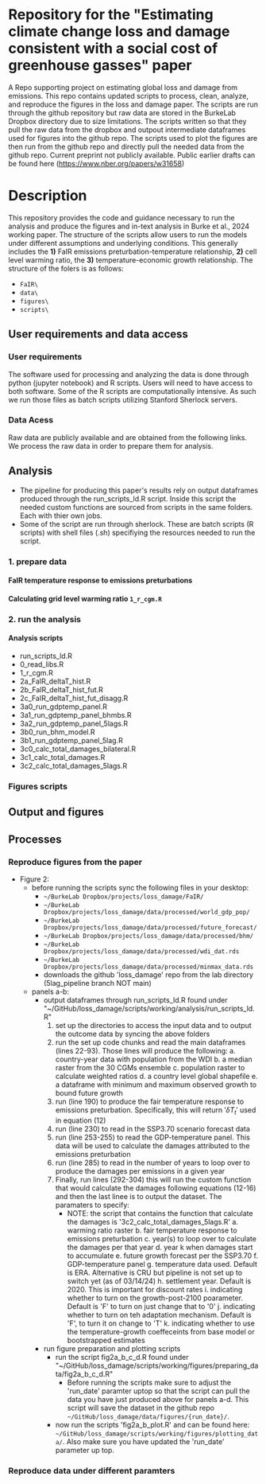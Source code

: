 # Repository for the "Estimating climate change loss and damage consistent with a social cost of greenhouse gasses" paper
A Repo supporting project on estimating global loss and damage from emissions. This repo contains updated scripts to process, clean, analyze, and reproduce the figures in the loss and damage paper. The scripts are run through the github repository but raw data are stored in the BurkeLab Dropbox directory due to size limitations. The scripts written so that they pull the raw data from the dropbox and outpout intermediate dataframes used for figures into the github repo. The scripts used to plot the figures are then run from the github repo and directly pull the needed data from the github repo. Current preprint not publicly available. Public earlier drafts can be found here (https://www.nber.org/papers/w31658)

# Description
This repository provides the code and guidance necessary to run the analysis and produce the figures and in-text analysis in Burke et al., 2024 working paper. The structure of the scripts allow users to run the models under different assumptions and underlying conditions. This generally includes the **1)** FaIR emissions preturbation-temperature relationship, **2)** cell level warming ratio, the **3)** temperature-economic growth relationship. The structure of the folers is as follows:

- `FaIR\`
- `data\`
- `figures\`
- `scripts\`

## User requirements and data access

### User requirements
The software used for processing and analyzing the data is done through python (jupyter notebook) and R scripts. Users will need to have access to both software. Some of the R scripts are computationally intensive. As such we run those files as batch scripts utilizing Stanford Sherlock servers. 

### Data Acess 
Raw data are publicly available and are obtained from the following links. We process the raw data in order to prepare them for analysis. 

## Analysis  
- The pipeline for producing this paper's results rely on output dataframes produced through the run_scripts_ld.R script. Inside this script the needed custom functions are sourced from scripts in the same folders. Each with thier own jobs.
- Some of the script are run through sherlock. These are batch scripts (R scripts) with shell files (.sh) specifiying the resources needed to run the script. 

### **1. prepare data**
#### FaIR temperature response to emissions preturbations 
#### Calculating grid level warming ratio `1_r_cgm.R`
### **2. run the analysis**

#### Analysis scripts 

- run_scripts_ld.R
- 0_read_libs.R
- 1_r_cgm.R
- 2a_FaIR_deltaT_hist.R
- 2b_FaIR_deltaT_hist_fut.R
- 2c_FaIR_deltaT_hist_fut_disagg.R
- 3a0_run_gdptemp_panel.R
- 3a1_run_gdptemp_panel_bhmbs.R
- 3a2_run_gdptemp_panel_5lags.R
- 3b0_run_bhm_model.R
- 3b1_run_gdptemp_panel_5lag.R
- 3c0_calc_total_damages_bilateral.R
- 3c1_calc_total_damages.R
- 3c2_calc_total_damages_5lags.R

### Figures scripts

## Output and figures 

## Processes 

### Reproduce figures from the paper 

- Figure 2:
    - before running the scripts sync the following files in your desktop:
        - `~/BurkeLab Dropbox/projects/loss_damage/FaIR/`
        - `~/BurkeLab Dropbox/projects/loss_damage/data/processed/world_gdp_pop/`
        - `~/BurkeLab Dropbox/projects/loss_damage/data/processed/future_forecast/`
        - `~/BurkeLab Dropbox/projects/loss_damage/data/processed/bhm/`
        - `~/BurkeLab Dropbox/projects/loss_damage/data/processed/wdi_dat.rds`
        - `~/BurkeLab Dropbox/projects/loss_damage/data/processed/minmax_data.rds`
        - downloads the github 'loss_damage' repo from the lab directory (5lag_pipeline branch NOT main)
    - panels a-b:
        - output dataframes through run_scripts_ld.R found under "~/GitHub/loss_damage/scripts/working/analysis/run_scripts_ld.R"
            1. set up the directories to access the input data and to output the outcome data by syncing the above folders
            2. run the set up code chunks and read the main dataframes (lines 22-93). Those lines will produce the following:
                a. country-year data with population from the WDI
                b. a median raster from the 30 CGMs ensemble
                c. population raster to calculate weighted ratios
                d. a country level global shapefile
                e. a dataframe with minimum and maximum observed growth to bound future growth                
            3. run (line 190) to produce the fair temperature response to emissions preturbation. Specifically, this will return $' \delta{T}_t '$ used in equation (12)
            4. run (line 230) to read in the SSP3.70 scenario forecast data
            5. run (line 253-255) to read the GDP-temperature panel. This data will be used to calculate the damages attributed to the emissions preturbation 
            6. run (line 285) to read in the number of years to loop over to produce the damages per emissions in a given year 
            7. Finally, run lines (292-304) this will run the custom function that would calculate the damages following equations (12-16) and then the last linee is to output the dataset. The paramaters to specify:
                - NOTE: the script that contains the function that calculate the damages is '3c2_calc_total_damages_5lags.R'
                a. warming ratio raster
                b. fair temperature response to emissions preturbation 
                c. year(s) to loop over to calculate the damages per that year 
                d. year k when damages start to accumulate 
                e. future growth forecast per the SSP3.70 
                f. GDP-temperature panel 
                g. temperature data used. Default is ERA. Alternative is CRU but pipeline is not set up to switch yet (as of 03/14/24)
                h. settlement year. Default is 2020. This is important for discount rates
                i. indicating whether to turn on the growth-post-2100 poarameter. Default is 'F' to turn on just change that to '0'
                j. indicating whether to turn on teh adaptation mechanism. Default is 'F', to turn it on change to 'T'
                k. indicating whether to use the temperature-growth coeffeceints from base model or bootstrapped estimates
        - run figure preparation and plotting scripts
            - run the script fig2a_b_c_d.R found under "~/GitHub/loss_damage/scripts/working/figures/preparing_data/fig2a_b_c_d.R"
                - Before running the scripts make sure to adjust the 'run_date' paramter uptop so that the script can pull the data you have just produced above for panels a-d. This script will save the dataset in the github repo `~/GitHub/loss_damage/data/figures/{run_date}/`.
            - now run the scripts 'fig2a_b_plot.R' and can be found here:  `~/GitHub/loss_damage/scripts/working/figures/plotting_data/`. Also make sure you have updated the 'run_date' parameter up top. 



### Reproduce data under different paramters 


